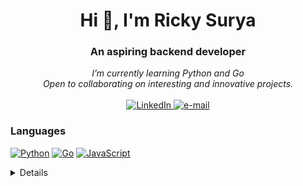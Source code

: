 <h1 align="center">Hi 👋, I'm Ricky Surya</h1>
<h3 align="center">An aspiring backend developer</h3>





<p align="center">
    <i>
        I’m currently learning Python and Go <br>
        Open to collaborating on interesting and innovative projects.<br>
    </i><br>
    <a href="https://www.linkedin.com/in/ricky-surya-adiputra">
      <img src="https://img.shields.io/badge/LinkedIn-blue?style=flat-square&logo=linkedin" alt="LinkedIn">
    </a>
    <a href="mailto:rickysuryaa10@gmail.com">
      <img src="https://img.shields.io/badge/Email-blue?style=flat-square&logo=gmail&logoColor=white" alt="e-mail">
    </a>
</p>


### Languages
[![Python](https://img.shields.io/badge/python-black?style=for-the-badge&logo=python)](https://github.com/rickysurya)
[![Go](https://img.shields.io/badge/python-black?style=for-the-badge&logo=go)](https://github.com/rickysurya)
[![JavaScript](https://img.shields.io/badge/javascript-black?style=for-the-badge&logo=javascript)](https://github.com/rickysurya)

<details>
<p align="center">
  <a href="https://github.com/rickysurya">
    <img src="http://github-profile-summary-cards.vercel.app/api/cards/profile-details?username=rickysurya&theme=transparent" />
  </a>
  <a href="https://github.com/rickysurya">
    <img src="https://github-readme-streak-stats.herokuapp.com/?user=rickysurya&hide_border=true&card_width=338&theme=transparent" />
  </a>
  <a href="https://github.com/rickysurya">
    <img src="http://github-profile-summary-cards.vercel.app/api/cards/stats?username=rickysurya&theme=transparent" />
  </a>
</p>
</details>

<!--
<div align="left">
  <img src="https://github-readme-stats.vercel.app/api/top-langs?username=rickysurya&locale=en&hide_title=false&layout=compact&card_width=320&langs_count=5&theme=dracula&hide_border=false" height="150" alt="languages graph"  />
</div>
-->

